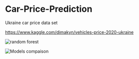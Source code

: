 # Car-Price-Prediction
Ukraine car price data set

https://www.kaggle.com/dimakyn/vehicles-price-2020-ukraine


![random forest](https://user-images.githubusercontent.com/47560994/85581398-7672a180-b634-11ea-838b-24fbfdec5530.png)


![Models compaison](https://user-images.githubusercontent.com/47560994/85581240-5216c500-b634-11ea-8ba7-a77d4602fd0b.png)

